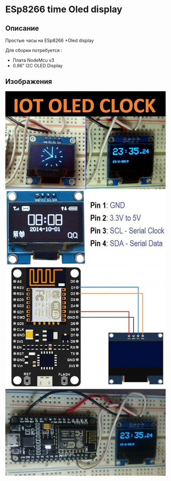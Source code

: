 # ESp8266 time Oled display

## Описание
Простые часы на ESp8266 +Oled display 
 
Для сборки потребуется : 
* Плата NodeMcu v3
* 0.96" I2C OLED Display

## Изображения

![1](/img/ESp8266(1).jpg)
![2](/img/ESp8266(2).jpg)
![3](/img/ESp8266(3).jpg)
![4](/img/ESp8266(4).jpg)
